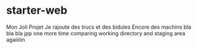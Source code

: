 # starter-web
Mon Joli Projet
Je rajoute des trucs et des bidules
Encore des machins
bla bla bla
jpp
one more time
comparing working directory and staging area
agaiiiiin
